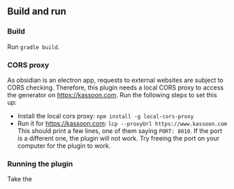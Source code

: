 ## Build and run

### Build
Run `gradle build`.

### CORS proxy

As obsidian is an electron app, requests to external websites are subject to CORS checking. Therefore, this plugin needs
a local CORS proxy to access the generator on https://kassoon.com. Run the following steps to set this up:
- Install the local cors proxy: `npm install -g local-cors-proxy`
- Run it for https://kassoon.com: `lcp --proxyUrl https://www.kassoon.com`
This should print a few lines, one of them saying `PORT: 8010`. If the port is a different one, the plugin will not work.
  Try freeing the port on your computer for the plugin to work.
  
### Running the plugin
Take the 


